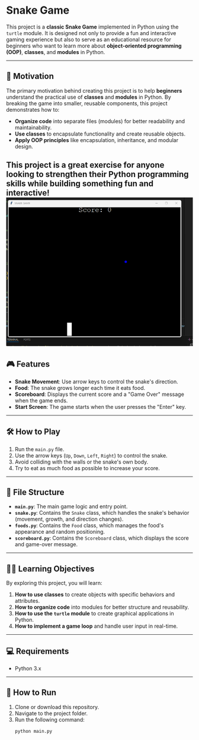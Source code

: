 # Snake Game

This project is a **classic Snake Game** implemented in Python using the `turtle` module. It is designed not only to provide a fun and interactive gaming experience but also to serve as an educational resource for beginners who want to learn more about **object-oriented programming (OOP)**, **classes**, and **modules** in Python.

---

## 🌟 Motivation

The primary motivation behind creating this project is to help **beginners** understand the practical use of **classes** and **modules** in Python. By breaking the game into smaller, reusable components, this project demonstrates how to:

- **Organize code** into separate files (modules) for better readability and maintainability.
- **Use classes** to encapsulate functionality and create reusable objects.
- **Apply OOP principles** like encapsulation, inheritance, and modular design.

This project is a great exercise for anyone looking to strengthen their Python programming skills while building something fun and interactive!
![Snake Game Screenshot](1.png)
---

## 🎮 Features

- **Snake Movement**: Use arrow keys to control the snake's direction.
- **Food**: The snake grows longer each time it eats food.
- **Scoreboard**: Displays the current score and a "Game Over" message when the game ends.
- **Start Screen**: The game starts when the user presses the "Enter" key.

---

## 🛠️ How to Play

1. Run the `main.py` file.
2. Use the arrow keys (`Up`, `Down`, `Left`, `Right`) to control the snake.
3. Avoid colliding with the walls or the snake's own body.
4. Try to eat as much food as possible to increase your score.

---

## 📂 File Structure

- **`main.py`**: The main game logic and entry point.
- **`snake.py`**: Contains the `Snake` class, which handles the snake's behavior (movement, growth, and direction changes).
- **`foods.py`**: Contains the `Food` class, which manages the food's appearance and random positioning.
- **`scoreboard.py`**: Contains the `Scoreboard` class, which displays the score and game-over message.

---

## 🧑‍💻 Learning Objectives

By exploring this project, you will learn:

1. **How to use classes** to create objects with specific behaviors and attributes.
2. **How to organize code** into modules for better structure and reusability.
3. **How to use the `turtle` module** to create graphical applications in Python.
4. **How to implement a game loop** and handle user input in real-time.

---

## 💻 Requirements

- Python 3.x

---

## 🚀 How to Run

1. Clone or download this repository.
2. Navigate to the project folder.
3. Run the following command:
   ```bash
   python main.py